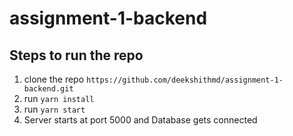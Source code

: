 # assignment-1-backend

## Steps to run the repo 
1. clone the repo ```https://github.com/deekshithmd/assignment-1-backend.git```
2. run ``yarn install``
3. run ``yarn start``
4. Server starts at port 5000 and Database gets connected

